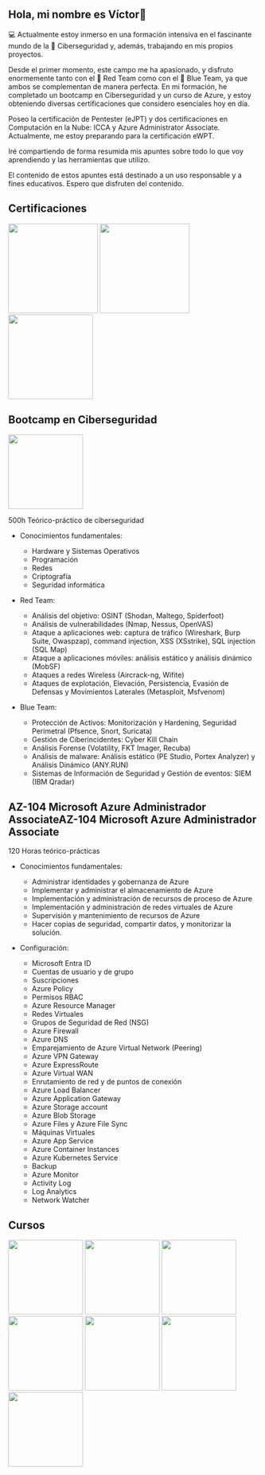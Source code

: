 ## Hola, mi nombre es Víctor👋
💻 Actualmente estoy inmerso en una formación intensiva en el fascinante mundo de la 🔐 Ciberseguridad y, además, trabajando en mis propios proyectos.

Desde el primer momento, este campo me ha apasionado, y disfruto enormemente tanto con el 🔴 Red Team como con el 🔵 Blue Team, ya que ambos se complementan de manera perfecta. En mi formación, he completado un bootcamp en Ciberseguridad y un curso de Azure, y estoy obteniendo diversas certificaciones que considero esenciales hoy en día.

Poseo la certificación de Pentester (eJPT) y dos certificaciones en Computación en la Nube: ICCA y Azure Administrator Associate. Actualmente, me estoy preparando para la certificación eWPT.

Iré compartiendo de forma resumida mis apuntes sobre todo lo que voy aprendiendo y las herramientas que utilizo.

El contenido de estos apuntes está destinado a un uso responsable y a fines educativos. Espero que disfruten del contenido.

## Certificaciones

<img src="https://github.com/user-attachments/assets/a8ed54ff-93e3-40a6-a35a-4e7b022e4730" width="180" height="180" >

<img src="https://github.com/user-attachments/assets/d18ae500-39de-4096-a2ac-fc77e8c0e631" width="180" height="180" >

<img src="https://github.com/user-attachments/assets/e929ee38-a561-4269-a70c-21af422b322c" width="170" height="170" >

## Bootcamp en Ciberseguridad

<img src="https://github.com/user-attachments/assets/8dbe8a6a-9449-47d5-b4f1-14d2c2986ec7" width="150" height="150" >

500h Teórico-práctico de ciberseguridad

  * Conocimientos fundamentales:
  
    - Hardware y Sistemas Operativos
    - Programación
    - Redes
    - Criptografía
    - Seguridad informática

  * Red Team:
  
    - Análisis del objetivo: OSINT (Shodan, Maltego, Spiderfoot)
    - Análisis de vulnerabilidades (Nmap, Nessus, OpenVAS)
    - Ataque a aplicaciones web: captura de tráfico (Wireshark, Burp Suite, Owaspzap), command injection, XSS (XSstrike), SQL injection (SQL Map)
    - Ataque a aplicaciones móviles: análisis estático y análisis dinámico (MobSF)
    - Ataques a redes Wireless (Aircrack-ng, Wifite)
    - Ataques de explotación, Elevación, Persistencia, Evasión de Defensas y Movimientos Laterales (Metasploit, Msfvenom)

  * Blue Team:
  
    - Protección de Activos: Monitorización y Hardening, Seguridad Perimetral (Pfsence, Snort, Suricata)
    - Gestión de Ciberincidentes: Cyber Kill Chain
    - Análisis Forense (Volatility, FKT Imager, Recuba)
    - Análisis de malware: Análisis estático (PE Studio, Portex Analyzer) y Análisis Dinámico (ANY.RUN)
    - Sistemas de Información de Seguridad y Gestión de eventos: SIEM (IBM Qradar)


## AZ-104 Microsoft Azure Administrador AssociateAZ-104 Microsoft Azure Administrador Associate

120 Horas teórico-prácticas

* Conocimientos fundamentales:

    - Administrar identidades y gobernanza de Azure
    - Implementar y administrar el almacenamiento de Azure
    - Implementación y administración de recursos de proceso de Azure
    - Implementación y administración de redes virtuales de Azure
    - Supervisión y mantenimiento de recursos de Azure
    - Hacer copias de seguridad, compartir datos, y monitorizar la solución.

* Configuración:

    - Microsoft Entra ID
    - Cuentas de usuario y de grupo
    - Suscripciones
    - Azure Policy
    - Permisos RBAC
    - Azure Resource Manager
    - Redes Virtuales
    - Grupos de Seguridad de Red (NSG)
    - Azure Firewall
    - Azure DNS
    - Emparejamiento de Azure Virtual Network (Peering)
    - Azure VPN Gateway
    - Azure ExpressRoute
    - Azure Virtual WAN
    - Enrutamiento de red y de puntos de conexión
    - Azure Load Balancer
    - Azure Application Gateway
    - Azure Storage account
    - Azure Blob Storage
    - Azure Files y Azure File Sync
    - Máquinas Virtuales
    - Azure App Service
    - Azure Container Instances
    - Azure Kubernetes Service
    - Backup
    - Azure Monitor
    - Activity Log
    - Log Analytics
    - Network Watcher

## Cursos

<img src="https://github.com/user-attachments/assets/cb5c8941-6cf7-4c0c-ba71-20e9fd782166" width="150" height="150" >  

<img src="https://github.com/user-attachments/assets/2f2ff8f8-b283-4832-bd16-ee4ec3bd7cfb" width="150" height="150" >  

<img src="https://github.com/user-attachments/assets/8d00d37c-acff-43eb-9533-0f756345d984" width="150" height="150" >  

<img src="https://github.com/user-attachments/assets/b94eee4f-1725-4ae6-a594-5620ea88ba5b" width="150" height="150" >  

<img src="https://github.com/user-attachments/assets/1c95bf51-c4c2-428c-9fbe-97def357c5e8" width="150" height="150" >  

<img src="https://github.com/user-attachments/assets/f06d8b48-510e-46f8-9da7-3bb60bfb04b7" width="150" height="150" >  

<img src="https://github.com/user-attachments/assets/2a456727-c307-405d-8fc0-d7f3aa9e7c51" width="150" height="150" >  




